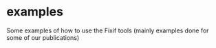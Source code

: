 # examples

Some examples of how to use the Fixif tools (mainly examples done for some of our publications)